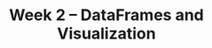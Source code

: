 ---
title: Week 2 – DataFrames and Visualization
weekNumber: 2
days:
    - date: 2025-1-13
      events: 
        - name: LEC 4
          type: lecture
          title: DataFrames
          url: http://datahub.ucsd.edu/user-redirect/git-sync?repo=https://github.com/dsc-courses/dsc10-2025-wi&subPath=lectures/lec04/lec04.ipynb
          html: resources/lectures/lec04/lec04.html
          podcast:
          readings:
            - name: BPD 9
              url: https://notes.dsc10.com/02-data_sets/accessing.html
          keywords: read_csv, .get, .assign, .sort_values, .iloc, .loc, .set_index, US states
        - name: DISC 2
          type: disc
          title: Basic Python and Arrays
          url: https://practice.dsc10.com/disc02/index.html
    - date: 2025-1-15
      events: 
        - name: LEC 5
          type: lecture
          title: Querying and Grouping
          url: http://datahub.ucsd.edu/user-redirect/git-sync?repo=https://github.com/dsc-courses/dsc10-2025-wi&subPath=lectures/lec05/lec05.ipynb
          html: resources/lectures/lec05/lec05.html
          podcast:
          readings:
            - name: BPD 10-11
              url: https://notes.dsc10.com/02-data_sets/querying.html
          keywords: Booleans, querying, .shape, &, |, .take, .groupby, aggregation, .drop
        - name: DISC 3
          type: disc
          title: DataFrames, Querying, and Grouping
          url: https://practice.dsc10.com/disc03/index.html
    - date: 2025-1-17
      events: 
        - name: LEC 6
          type: lecture
          title: Data Visualization
          url: http://datahub.ucsd.edu/user-redirect/git-sync?repo=https://github.com/dsc-courses/dsc10-2025-wi&subPath=lectures/lec06/lec06.ipynb
          html: resources/lectures/lec06/lec06.html
          podcast:
          readings:
            - name: CIT 7.0-7.1
              url: https://inferentialthinking.com/chapters/07/Visualization.html
          keywords: numerical vs. categorical, scatter plot, line plot, bar chart, exoplanets
    - date: 2025-1-18
      events:
        - name: LAB 1
          type: lab
          title: Arrays and DataFrames
          url: http://datahub.ucsd.edu/user-redirect/git-sync?repo=https://github.com/dsc-courses/dsc10-2025-wi&subPath=labs/lab01/lab01.ipynb
---